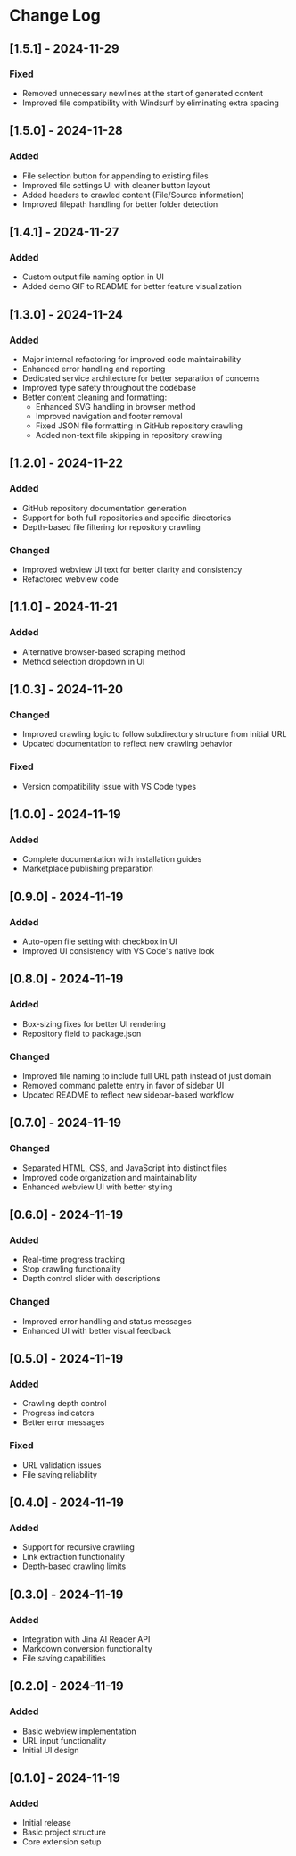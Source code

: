 # Change Log

## [1.5.1] - 2024-11-29

### Fixed
- Removed unnecessary newlines at the start of generated content
- Improved file compatibility with Windsurf by eliminating extra spacing

## [1.5.0] - 2024-11-28

### Added
- File selection button for appending to existing files
- Improved file settings UI with cleaner button layout
- Added headers to crawled content (File/Source information)
- Improved filepath handling for better folder detection

## [1.4.1] - 2024-11-27

### Added
- Custom output file naming option in UI
- Added demo GIF to README for better feature visualization

## [1.3.0] - 2024-11-24

### Added
- Major internal refactoring for improved code maintainability
- Enhanced error handling and reporting
- Dedicated service architecture for better separation of concerns
- Improved type safety throughout the codebase
- Better content cleaning and formatting:
  - Enhanced SVG handling in browser method
  - Improved navigation and footer removal
  - Fixed JSON file formatting in GitHub repository crawling
  - Added non-text file skipping in repository crawling

## [1.2.0] - 2024-11-22

### Added
- GitHub repository documentation generation
- Support for both full repositories and specific directories
- Depth-based file filtering for repository crawling

### Changed
- Improved webview UI text for better clarity and consistency
- Refactored webview code

## [1.1.0] - 2024-11-21

### Added
- Alternative browser-based scraping method
- Method selection dropdown in UI

## [1.0.3] - 2024-11-20

### Changed
- Improved crawling logic to follow subdirectory structure from initial URL
- Updated documentation to reflect new crawling behavior

### Fixed
- Version compatibility issue with VS Code types

## [1.0.0] - 2024-11-19

### Added
- Complete documentation with installation guides
- Marketplace publishing preparation

## [0.9.0] - 2024-11-19

### Added
- Auto-open file setting with checkbox in UI
- Improved UI consistency with VS Code's native look

## [0.8.0] - 2024-11-19

### Added
- Box-sizing fixes for better UI rendering
- Repository field to package.json

### Changed
- Improved file naming to include full URL path instead of just domain
- Removed command palette entry in favor of sidebar UI
- Updated README to reflect new sidebar-based workflow

## [0.7.0] - 2024-11-19

### Changed
- Separated HTML, CSS, and JavaScript into distinct files
- Improved code organization and maintainability
- Enhanced webview UI with better styling

## [0.6.0] - 2024-11-19

### Added
- Real-time progress tracking
- Stop crawling functionality
- Depth control slider with descriptions

### Changed
- Improved error handling and status messages
- Enhanced UI with better visual feedback

## [0.5.0] - 2024-11-19

### Added
- Crawling depth control
- Progress indicators
- Better error messages

### Fixed
- URL validation issues
- File saving reliability

## [0.4.0] - 2024-11-19

### Added
- Support for recursive crawling
- Link extraction functionality
- Depth-based crawling limits

## [0.3.0] - 2024-11-19

### Added
- Integration with Jina AI Reader API
- Markdown conversion functionality
- File saving capabilities

## [0.2.0] - 2024-11-19

### Added
- Basic webview implementation
- URL input functionality
- Initial UI design

## [0.1.0] - 2024-11-19

### Added
- Initial release
- Basic project structure
- Core extension setup
